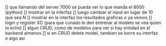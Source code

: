 [] que llamando del server 7000 se pueda ver lo que manda el 8000 (python)
[] mostrar en la interfaz
[] luego cambiar el input en lugar de 10 que sea N
[] mostrar en la interfaz los resultados graficas o ya vemos
[] login y register XD (para que cunado le den entrenar al modelo se vea quien lo echo)
[] algun CRUD, como de modelos para ver si hay entidad en el backend almenos
[] si en CRUD delete model, tambien se borre su interfaz o algo asi